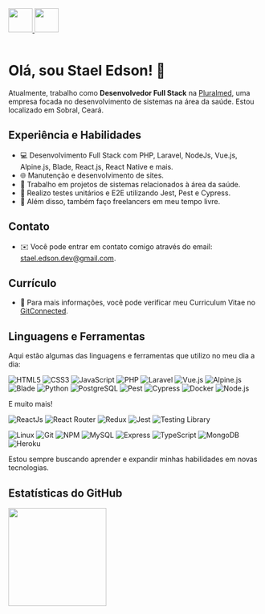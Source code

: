 <a href="https://github.com/staeledson" target="_blank">
  <img src="https://cdn.iconscout.com/icon/free/png-256/github-108-438008.png" width="48px" height="48px">
</a> 
<a href="https://www.linkedin.com/in/staeledson/" target="_blank">
  <img src="https://i.ibb.co/Kx2GSrT/linkedin.png" width="48px" height="48px">
</a>
<br />
<br />

# Olá, sou Stael Edson! 👋

Atualmente, trabalho como **Desenvolvedor Full Stack** na [Pluralmed](https://www.pluralmed.com/), uma empresa focada no desenvolvimento de sistemas na área da saúde. Estou localizado em Sobral, Ceará.

## Experiência e Habilidades

- 💻 Desenvolvimento Full Stack com PHP, Laravel, NodeJs, Vue.js, Alpine.js, Blade, React.js, React Native e mais.
- 🌐 Manutenção e desenvolvimento de sites.
- 🔧 Trabalho em projetos de sistemas relacionados à área da saúde.
- 🧪 Realizo testes unitários e E2E utilizando Jest, Pest e Cypress.
- 💼 Além disso, também faço freelancers em meu tempo livre.

## Contato

- ✉️ Você pode entrar em contato comigo através do email: [stael.edson.dev@gmail.com](mailto:stael.edson.dev@gmail.com).

## Currículo

- 📝 Para mais informações, você pode verificar meu Curriculum Vitae no [GitConnected](https://gitconnected.com/staeledson/resume).

## Linguagens e Ferramentas

Aqui estão algumas das linguagens e ferramentas que utilizo no meu dia a dia: 

  ![HTML5](https://img.shields.io/badge/-HTML5-1C1C1C?style=plastic&logo=html5&logoColor=E34F26)
  ![CSS3](https://img.shields.io/badge/-CSS3-1C1C1C?style=plastic&logo=css3&logoColor=1572B6)
  ![JavaScript](https://img.shields.io/badge/-JavaScript-1C1C1C?style=plastic&logo=javascript&logoColor=eed718)
  ![PHP](https://img.shields.io/badge/-PHP-1C1C1C?style=plastic&logo=php&logoColor=7377AD)
  ![Laravel](https://img.shields.io/badge/-Laravel-1C1C1C?style=plastic&logo=laravel&logoColor=FF2D20)
  ![Vue.js](https://img.shields.io/badge/-Vue.js-1C1C1C?style=plastic&logo=vue.js&logoColor=4FC08D)
  ![Alpine.js](https://img.shields.io/badge/-Alpine.js-1C1C1C?style=plastic&logo=alpine.js&logoColor=8BC0D0)
  ![Blade](https://img.shields.io/badge/-Blade-1C1C1C?style=plastic&logo=laravel&logoColor=FF2D20)
  ![Python](https://img.shields.io/badge/-Python-1C1C1C?style=plastic&logo=python&logoColor=fff)
  ![PostgreSQL](https://img.shields.io/badge/-PostgreSQL-1C1C1C?style=plastic&logo=postgresql&logoColor=336791)
  ![Pest](https://img.shields.io/badge/-Pest-1C1C1C?style=plastic&logo=pestphp&logoColor=8240A7)
  ![Cypress](https://img.shields.io/badge/-Cypress-1C1C1C?style=plastic&logo=cypress&logoColor=17202C)
  ![Docker](https://img.shields.io/badge/-Docker-1C1C1C?style=plastic&logo=docker&logoColor=1572B6)
  ![Node.js](https://img.shields.io/badge/-Node.js-1C1C1C?style=plastic&logo=Node.js&logoColor=3C873A)

  E muito mais!

  ![ReactJs](https://img.shields.io/badge/-ReactJs-1C1C1C?style=plastic&logo=react&logoColor=61DAFB)
  ![React Router](https://img.shields.io/badge/-React%20Router-1C1C1C?style=plastic&logo=react-router&logoColor=CA4245)
  ![Redux](https://img.shields.io/badge/-Redux-1C1C1C?style=plastic&logo=redux&logoColor=764ABC)
  ![Jest](https://img.shields.io/badge/-Jest-1C1C1C?style=plastic&logo=jest&logoColor=C21325)
  ![Testing Library](https://img.shields.io/badge/-Testing%20Library-1C1C1C?style=plastic&logo=testing-library&logoColor=E33332)

  ![Linux](https://img.shields.io/badge/-Linux-1C1C1C?style=plastic&logo=Linux&logoColor=eed718)
  ![Git](https://img.shields.io/badge/-Git-1C1C1C?style=plastic&logo=git&logoColor=F05032)
  ![NPM](https://img.shields.io/badge/-NPM-1C1C1C?style=plastic&logo=npm&logoColor=CB3837)
  ![MySQL](https://img.shields.io/badge/-MySQL-1C1C1C?style=plastic&logo=mysql&logoColor=4479A1)
  ![Express](https://img.shields.io/badge/-Express-1C1C1C?style=plastic&logo=express&logoColor=fff)
  ![TypeScript](https://img.shields.io/badge/-TypeScript-1C1C1C?style=plastic&logo=typescript&logoColor=3178C6)
  ![MongoDB](https://img.shields.io/badge/-MongoDB-1C1C1C?style=plastic&logo=mongodb&logoColor=47A248)
  ![Heroku](https://img.shields.io/badge/-Heroku-1C1C1C?style=plastic&logo=heroku&logoColor=764ABC)

  Estou sempre buscando aprender e expandir minhas habilidades em novas tecnologias.

## Estatísticas do GitHub

<img height="195em" src="https://github-readme-streak-stats.herokuapp.com/?user=staeledson&theme=dark" />




<br />
<br />



